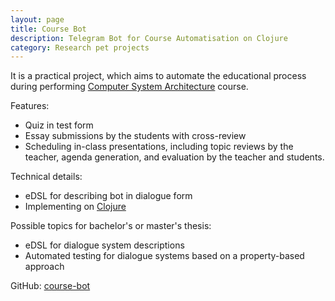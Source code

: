 ```yaml
---
layout: page
title: Course Bot
description: Telegram Bot for Course Automatisation on Clojure
category: Research pet projects
---
```


It is a practical project, which aims to automate the educational process during performing [Computer System Architecture](https://ryukzak.github.io/courses/csa/) course. 

Features:

- Quiz in test form
- Essay submissions by the students with cross-review
- Scheduling in-class presentations, including topic reviews by the teacher, agenda generation, and evaluation by the teacher and students.

Technical details:

- eDSL for describing bot in dialogue form
- Implementing on [Clojure](https://en.wikipedia.org/wiki/Clojure)

Possible topics for bachelor's or master's thesis:

- eDSL for dialogue system descriptions
- Automated testing for dialogue systems based on a property-based approach

GitHub: [course-bot](https://github.com/ryukzak/course-bot)
